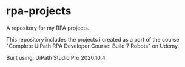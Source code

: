 # rpa-projects
A repository for my RPA projects.

This repository includes the projects i created as a part of the course "Complete UiPath RPA Developer Course: Build 7 Robots" on Udemy.


Built using: UiPath Studio Pro 2020.10.4
